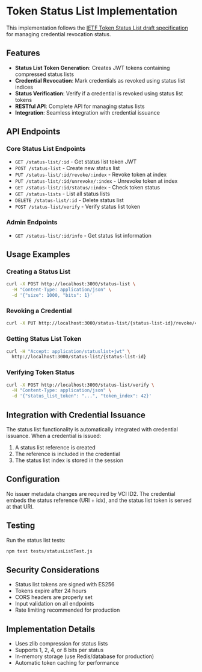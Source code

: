 # Token Status List Implementation

This implementation follows the [IETF Token Status List draft specification](https://datatracker.ietf.org/doc/draft-ietf-oauth-status-list/10/) for managing credential revocation status.

## Features

- **Status List Token Generation**: Creates JWT tokens containing compressed status lists
- **Credential Revocation**: Mark credentials as revoked using status list indices
- **Status Verification**: Verify if a credential is revoked using status list tokens
- **RESTful API**: Complete API for managing status lists
- **Integration**: Seamless integration with credential issuance

## API Endpoints

### Core Status List Endpoints

- `GET /status-list/:id` - Get status list token JWT
- `POST /status-list` - Create new status list
- `PUT /status-list/:id/revoke/:index` - Revoke token at index
- `PUT /status-list/:id/unrevoke/:index` - Unrevoke token at index
- `GET /status-list/:id/status/:index` - Check token status
- `GET /status-lists` - List all status lists
- `DELETE /status-list/:id` - Delete status list
- `POST /status-list/verify` - Verify status list token

### Admin Endpoints

- `GET /status-list/:id/info` - Get status list information

## Usage Examples

### Creating a Status List
```bash
curl -X POST http://localhost:3000/status-list \
  -H "Content-Type: application/json" \
  -d '{"size": 1000, "bits": 1}'
```

### Revoking a Credential
```bash
curl -X PUT http://localhost:3000/status-list/{status-list-id}/revoke/42
```

### Getting Status List Token
```bash
curl -H "Accept: application/statuslist+jwt" \
  http://localhost:3000/status-list/{status-list-id}
```

### Verifying Token Status
```bash
curl -X POST http://localhost:3000/status-list/verify \
  -H "Content-Type: application/json" \
  -d '{"status_list_token": "...", "token_index": 42}'
```

## Integration with Credential Issuance

The status list functionality is automatically integrated with credential issuance. When a credential is issued:

1. A status list reference is created
2. The reference is included in the credential
3. The status list index is stored in the session

## Configuration

No issuer metadata changes are required by VCI ID2. The credential embeds the status reference (URI + idx), and the status list token is served at that URI.

## Testing

Run the status list tests:
```bash
npm test tests/statusListTest.js
```

## Security Considerations

- Status list tokens are signed with ES256
- Tokens expire after 24 hours
- CORS headers are properly set
- Input validation on all endpoints
- Rate limiting recommended for production

## Implementation Details

- Uses zlib compression for status lists
- Supports 1, 2, 4, or 8 bits per status
- In-memory storage (use Redis/database for production)
- Automatic token caching for performance
